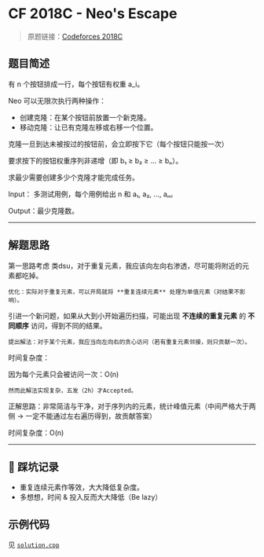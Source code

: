 # CF 2018C - Neo's Escape

> 原题链接：[Codeforces 2018C](https://codeforces.com/contest/2108/problem/C)

## 题目简述

有 n 个按钮排成一行，每个按钮有权重 a_i。

Neo 可以无限次执行两种操作：

- 创建克隆：在某个按钮前放置一个新克隆。
- 移动克隆：让已有克隆左移或右移一个位置。

克隆一旦到达未被按过的按钮前，会立即按下它（每个按钮只能按一次）

要求按下的按钮权重序列非递增（即 b₁ ≥ b₂ ≥ ... ≥ bₙ）。

求最少需要创建多少个克隆才能完成任务。

Input： 多测试用例，每个用例给出 n 和 a₁, a₂, ..., aₙ。

Output：最少克隆数。

---

## 解题思路

第一思路考虑 类dsu，对于重复元素，我应该向左向右渗透，尽可能将附近的元素都吃掉。

    优化：实际对于重复元素，可以开局就将 **重复连续元素** 处理为单值元素（对结果不影响）。

引进一个新问题，如果从大到小开始遍历扫描，可能出现 **不连续的重复元素** 的 **不同顺序** 访问，得到不同的结果。

    提出解法：对于某个元素，我应当向左向右的贪心访问（若有重复元素邻接，则只贡献一次）。

时间复杂度：

因为每个元素只会被访问一次：O(n)

    然而此解法实现复杂，五发（2h）才Accepted。

正解思路：非常简洁与干净，对于序列内的元素，统计峰值元素（中间严格大于两侧 -> 一定不能通过左右遍历得到，故贡献答案）

  时间复杂度：O(n)


---

## 🚩 踩坑记录

- 重复连续元素作等效，大大降低复杂度。
- 多想想，时间 & 投入反而大大降低（Be lazy）

## 示例代码

见 [`solution.cpp`](./solution.cpp)
